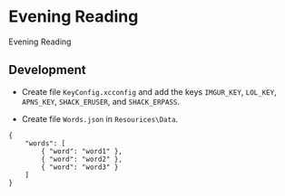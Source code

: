 # Evening Reading
Evening Reading

## Development

- Create file `KeyConfig.xcconfig` and add the keys `IMGUR_KEY`, `LOL_KEY`, `APNS_KEY`, `SHACK_ERUSER`, and `SHACK_ERPASS`.

- Create file `Words.json` in `Resourices\Data`.
```
{
    "words": [
        { "word": "word1" },
        { "word": "word2" },
        { "word": "word3" }
    ]
}
```